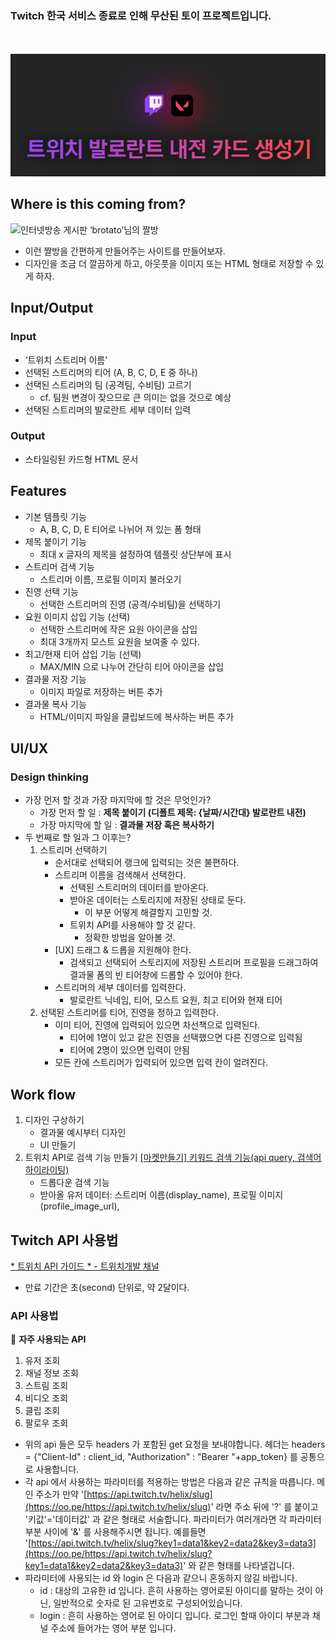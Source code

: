 ### **Twitch 한국 서비스 종료로 인해 무산된 토이 프로젝트입니다.**


<br />
<br />

<link href="https://cdnjs.cloudflare.com/ajax/libs/github-markdown-css/5.1.0/github-markdown.css" rel="stylesheet">


<div class="markdown-body" align="center">
	<img src="front/public/images/readme-title.png" alt="title">
</div>

## Where is this coming from?

![인터넷방송 게시판 ‘brotato’님의 짤방](https://s3-us-west-2.amazonaws.com/secure.notion-static.com/9af0472f-fdc8-49e7-a433-2cf74a84a8bf/Untitled.png)

- 이런 짤방을 간편하게 만들어주는 사이트를 만들어보자.
- 디자인을 조금 더 깔끔하게 하고, 아웃풋을 이미지 또는 HTML 형태로 저장할 수 있게 하자.

## Input/Output
### **Input**
- ‘트위치 스트리머 이름’
- 선택된 스트리머의 티어 (A, B, C, D, E 중 하나)
- 선택된 스트리머의 팀 (공격팀, 수비팀) 고르기
    - cf. 팀원 변경이 잦으므로 큰 의미는 없을 것으로 예상
- 선택된 스트리머의 발로란트 세부 데이터 입력

### **Output**
- 스타일링된 카드형 HTML 문서

## Features
- 기본 템플릿 기능
    - A, B, C, D, E 티어로 나뉘어 져 있는 폼 형태
- 제목 붙이기 기능
    - 최대 x 글자의 제목을 설정하여 템플릿 상단부에 표시
- 스트리머 검색 기능
    - 스트리머 이름, 프로필 이미지 불러오기
- 진영 선택 기능
    - 선택한 스트리머의 진영 (공격/수비팀)을 선택하기
- 요원 이미지 삽입 기능 (선택)
    - 선택한 스트리머에 작은 요원 아이콘을 삽입
    - 최대 3개까지 모스트 요원을 보여줄 수 있다.
- 최고/현재 티어 삽입 기능 (선택)
    - MAX/MIN 으로 나누어 간단히 티어 아이콘을 삽입
- 결과물 저장 기능
    - 이미지 파일로 저장하는 버튼 추가
- 결과물 복사 기능
    - HTML/이미지 파일을 클립보드에 복사하는 버튼 추가

## UI/UX
### Design thinking

- 가장 먼저 할 것과 가장 마지막에 할 것은 무엇인가?
    - 가장 먼저 할 일 : **제목 붙이기 (디폴트 제목: {날짜/시간대} 발로란트 내전)**
    - 가장 마지막에 할 일 : **결과물 저장 혹은 복사하기**
- 두 번째로 할 일과 그 이후는?
    1. 스트리머 선택하기
        - 순서대로 선택되어 랭크에 입력되는 것은 불편하다.
        - 스트리머 이름을 검색해서 선택한다.
            - 선택된 스트리머의 데이터를 받아온다.
            - 받아온 데이터는 스토리지에 저장된 상태로 둔다.
                - 이 부분 어떻게 해결할지 고민할 것.
            - 트위치 API를 사용해야 할 것 같다.
                - 정확한 방법을 알아볼 것.
        - [UX] 드래그 & 드롭을 지원해야 한다.
            - 검색되고 선택되어 스토리지에 저장된 스트리머 프로필을 드래그하여 결과물 폼의 빈 티어창에 드롭할 수 있어야 한다.
        - 스트리머의 세부 데이터를 입력한다.
            - 발로란트 닉네임, 티어, 모스트 요원, 최고 티어와 현재 티어
    2. 선택된 스트리머를 티어, 진영을 정하고 입력한다.
        - 이미 티어, 진영에 입력되어 있으면 차선책으로 입력된다.
            - 티어에 1명이 있고 같은 진영을 선택했으면 다른 진영으로 입력됨
            - 티어에 2명이 있으면 입력이 안됨
        - 모든 칸에 스트리머가 입력되어 있으면 입력 칸이 얼려진다.

## Work flow
1. 디자인 구상하기
    - 결과물 예시부터 디자인
    - UI 만들기
2. 트위치 API로 검색 기능 만들기
    [[마켓만들기] 키워드 검색 기능(api query, 검색어 하이라이팅)](https://velog.io/@ongddree/마켓만들기-검색-기능api-onChange-하이라이팅)
    - 드롭다운 검색 기능
    - 받아올 유저 데이터: 스트리머 이름(display_name), 프로필 이미지(profile_image_url),

## Twitch API 사용법
[* 트위치 API 가이드 * - 트위치개발 채널](https://arca.live/b/twitchdev/44459710)
- 만료 기간은 초(second) 단위로, 약 2달이다.

### API 사용법

📌 **자주 사용되는 API**
1. 유저 조회
2. 채널 정보 조회
3. 스트림 조회
4. 비디오 조회
5. 클립 조회
6. 팔로우 조회

- 위의 api 들은 모두 headers 가 포함된 get 요청을 보내야합니다. 헤더는 headers = {"Client-Id" : client_id, "Authorization" : "Bearer "+app_token} 를 공통으로 사용합니다.
- 각 api 에서 사용하는 파라미터를 적용하는 방법은 다음과 같은 규칙을 따릅니다. 메인 주소가 만약 '[https://api.twitch.tv/helix/slug](https://oo.pe/https://api.twitch.tv/helix/slug)' 라면 주소 뒤에 '?' 를 붙이고 '키값'='데이터값' 과 같은 형태로 서술합니다. 파라미터가 여러개라면 각 파라미터 부분 사이에 '&' 를 사용해주시면 됩니다. 예를들면 '[https://api.twitch.tv/helix/slug?key1=data1&key2=data2&key3=data3](https://oo.pe/https://api.twitch.tv/helix/slug?key1=data1&key2=data2&key3=data3)' 와 같은 형태를 나타낼겁니다.
- 파라미터에 사용되는 id 와 login 은 다음과 같으니 혼동하지 않길 바랍니다.
    - id : 대상의 고유한 id 입니다. 흔히 사용하는 영어로된 아이디를 말하는 것이 아닌, 일반적으로 숫자로 된 고유번호로 구성되어있습니다.
    - login : 흔히 사용하는 영어로 된 아이디 입니다. 로그인 할때 아이디 부분과 채널 주소에 들어가는 영어 부분 입니다.
